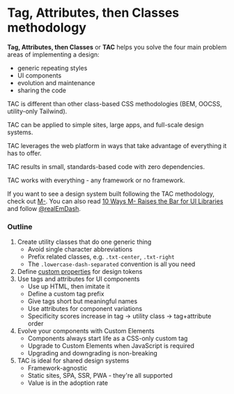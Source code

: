 # Tag, Attributes, then Classes methodology
**Tag, Attributes, then Classes** or **TAC** helps you solve the four main problem areas of implementing a design: 
- generic repeating styles
- UI components
- evolution and maintenance
- sharing the code

TAC is different than other class-based CSS methodologies (BEM, OOCSS, utility-only Tailwind).

TAC can be applied to simple sites, large apps, and full-scale design systems.

TAC leverages the web platform in ways that take advantage of everything it has to offer.

TAC results in small, standards-based code with zero dependencies.

TAC works with everything - any framework or no framework.

If you want to see a design system built following the TAC methodology, check out [M-](https://m-docs.org). You can also read [10 Ways M- Raises the Bar for UI Libraries](https://dev.to/jfbrennan/10-ways-m-raises-the-bar-for-ui-libraries-2p4i) and follow [@realEmDash](https://twitter.com/realEmDash).

### Outline
1. Create utility classes that do one generic thing
   - Avoid single character abbreviations
   - Prefix related classes, e.g. `.txt-center`, `.txt-right`
   - The `.lowercase-dash-separated` convention is all you need
1. Define [custom properties](https://developer.mozilla.org/en-US/docs/Web/CSS/Using_CSS_custom_properties) for design tokens 
1. Use tags and attributes for UI components
   - Use up HTML, then imitate it
   - Define a custom tag prefix
   - Give tags short but meaningful names
   - Use attributes for component variations
   - Specificity scores increase in tag -> utility class -> tag+attribute order
1. Evolve your components with Custom Elements
   - Components always start life as a CSS-only custom tag
   - Upgrade to Custom Elements when JavaScript is required
   - Upgrading and downgrading is non-breaking
1. TAC is ideal for shared design systems
   - Framework-agnostic
   - Static sites, SPA, SSR, PWA - they're all supported
   - Value is in the adoption rate


